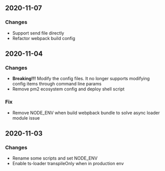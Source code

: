## 2020-11-07

### Changes
- Support send file directly
- Refactor webpack build config

## 2020-11-04

### Changes
- **Breaking!!!** Modify the config files. It no longer supports modifying config items through command line params
- Remove pm2 ecosystem config and deploy shell script
### Fix
- Remove NODE_ENV when build webpback bundle to solve async loader module issue

## 2020-11-03

### Changes
- Rename some scripts and set NODE_ENV
- Enable ts-loader transpileOnly when in production env